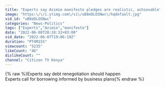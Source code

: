 ```yaml
---
title: "Experts say Azimio manifesto pledges are realistic, achievable"
image: "https:\/\/i.ytimg.com\/vi\/uB8eDLOSNwc\/hqdefault.jpg"
vid_id: "uB8eDLOSNwc"
categories: "News-Politics"
tags: ["Experts","Azimio","manifesto"]
date: "2022-06-08T20:18:32+03:00"
vid_date: "2022-06-07T19:06:19Z"
duration: "PT4M15S"
viewcount: "5235"
likeCount: "46"
dislikeCount: ""
channel: "Citizen TV Kenya"
---
```

{% raw %}Experts say debt renegotiation should happen <br />Experts call for borrowing informed by business plans{% endraw %}
